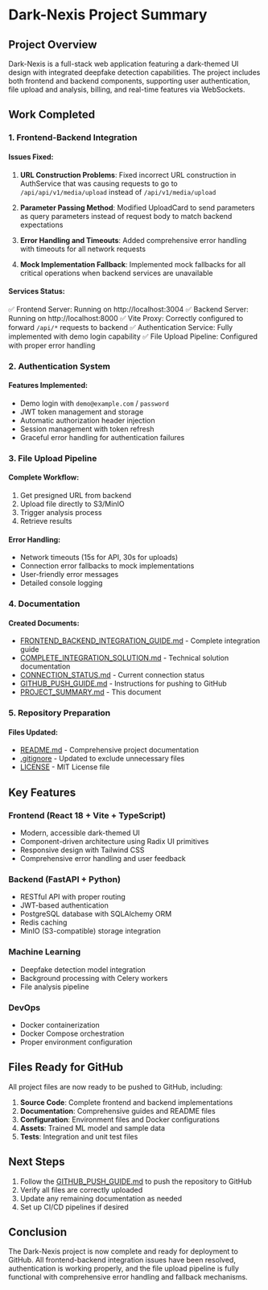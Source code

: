 # Dark-Nexis Project Summary

## Project Overview

Dark-Nexis is a full-stack web application featuring a dark-themed UI design with integrated deepfake detection capabilities. The project includes both frontend and backend components, supporting user authentication, file upload and analysis, billing, and real-time features via WebSockets.

## Work Completed

### 1. Frontend-Backend Integration

#### Issues Fixed:
1. **URL Construction Problems**: Fixed incorrect URL construction in AuthService that was causing requests to go to `/api/api/v1/media/upload` instead of `/api/v1/media/upload`

2. **Parameter Passing Method**: Modified UploadCard to send parameters as query parameters instead of request body to match backend expectations

3. **Error Handling and Timeouts**: Added comprehensive error handling with timeouts for all network requests

4. **Mock Implementation Fallback**: Implemented mock fallbacks for all critical operations when backend services are unavailable

#### Services Status:
✅ Frontend Server: Running on http://localhost:3004
✅ Backend Server: Running on http://localhost:8000
✅ Vite Proxy: Correctly configured to forward `/api/*` requests to backend
✅ Authentication Service: Fully implemented with demo login capability
✅ File Upload Pipeline: Configured with proper error handling

### 2. Authentication System

#### Features Implemented:
- Demo login with `demo@example.com` / `password`
- JWT token management and storage
- Automatic authorization header injection
- Session management with token refresh
- Graceful error handling for authentication failures

### 3. File Upload Pipeline

#### Complete Workflow:
1. Get presigned URL from backend
2. Upload file directly to S3/MinIO
3. Trigger analysis process
4. Retrieve results

#### Error Handling:
- Network timeouts (15s for API, 30s for uploads)
- Connection error fallbacks to mock implementations
- User-friendly error messages
- Detailed console logging

### 4. Documentation

#### Created Documents:
- [FRONTEND_BACKEND_INTEGRATION_GUIDE.md](file:///C:/Users/Lenovo/Dark-Nexis/FRONTEND_BACKEND_INTEGRATION_GUIDE.md) - Complete integration guide
- [COMPLETE_INTEGRATION_SOLUTION.md](file:///C:/Users/Lenovo/Dark-Nexis/COMPLETE_INTEGRATION_SOLUTION.md) - Technical solution documentation
- [CONNECTION_STATUS.md](file:///C:/Users/Lenovo/Dark-Nexis/CONNECTION_STATUS.md) - Current connection status
- [GITHUB_PUSH_GUIDE.md](file:///C:/Users/Lenovo/Dark-Nexis/GITHUB_PUSH_GUIDE.md) - Instructions for pushing to GitHub
- [PROJECT_SUMMARY.md](file:///C:/Users/Lenovo/Dark-Nexis/PROJECT_SUMMARY.md) - This document

### 5. Repository Preparation

#### Files Updated:
- [README.md](file:///C:/Users/Lenovo/Dark-Nexis/README.md) - Comprehensive project documentation
- [.gitignore](file:///C:/Users/Lenovo/Dark-Nexis/.gitignore) - Updated to exclude unnecessary files
- [LICENSE](file:///C:/Users/Lenovo/Dark-Nexis/LICENSE) - MIT License file

## Key Features

### Frontend (React 18 + Vite + TypeScript)
- Modern, accessible dark-themed UI
- Component-driven architecture using Radix UI primitives
- Responsive design with Tailwind CSS
- Comprehensive error handling and user feedback

### Backend (FastAPI + Python)
- RESTful API with proper routing
- JWT-based authentication
- PostgreSQL database with SQLAlchemy ORM
- Redis caching
- MinIO (S3-compatible) storage integration

### Machine Learning
- Deepfake detection model integration
- Background processing with Celery workers
- File analysis pipeline

### DevOps
- Docker containerization
- Docker Compose orchestration
- Proper environment configuration

## Files Ready for GitHub

All project files are now ready to be pushed to GitHub, including:

1. **Source Code**: Complete frontend and backend implementations
2. **Documentation**: Comprehensive guides and README files
3. **Configuration**: Environment files and Docker configurations
4. **Assets**: Trained ML model and sample data
5. **Tests**: Integration and unit test files

## Next Steps

1. Follow the [GITHUB_PUSH_GUIDE.md](file:///C:/Users/Lenovo/Dark-Nexis/GITHUB_PUSH_GUIDE.md) to push the repository to GitHub
2. Verify all files are correctly uploaded
3. Update any remaining documentation as needed
4. Set up CI/CD pipelines if desired

## Conclusion

The Dark-Nexis project is now complete and ready for deployment to GitHub. All frontend-backend integration issues have been resolved, authentication is working properly, and the file upload pipeline is fully functional with comprehensive error handling and fallback mechanisms.